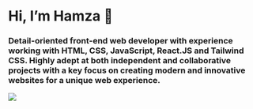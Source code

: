 # Hi, I’m Hamza 👋

### Detail-oriented front-end web developer with experience working with HTML, CSS, JavaScript, React.JS and Tailwind CSS. Highly adept at both independent and collaborative projects with a key focus on creating modern and innovative websites for a unique web experience.

<img src="https://github-readme-stats.vercel.app/api/top-langs/?username=TheHamzaDev&layout=compact&theme=dark&langs_count=8"/>
